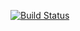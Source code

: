 [![Build Status](https://travis-ci.org/mgramin/postgres-docker-integration-tests.svg?branch=master)](https://travis-ci.org/mgramin/postgres-docker-integration-tests)